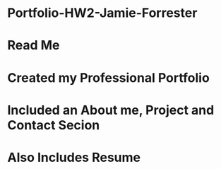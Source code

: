 # Portfolio-HW2-Jamie-Forrester
# Read Me
# Created my Professional Portfolio
# Included an About me, Project and Contact Secion
# Also Includes Resume 